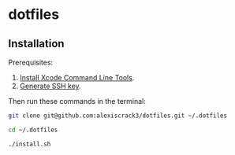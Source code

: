 # dotfiles

## Installation

Prerequisites:

1. [Install Xcode Command Line Tools](http://railsapps.github.io/xcode-command-line-tools.html).
2. [Generate SSH key](https://help.github.com/articles/generating-ssh-keys/).

Then run these commands in the terminal:

```bash
git clone git@github.com:alexiscrack3/dotfiles.git ~/.dotfiles
```

```bash
cd ~/.dotfiles
```

```bash
./install.sh
```

